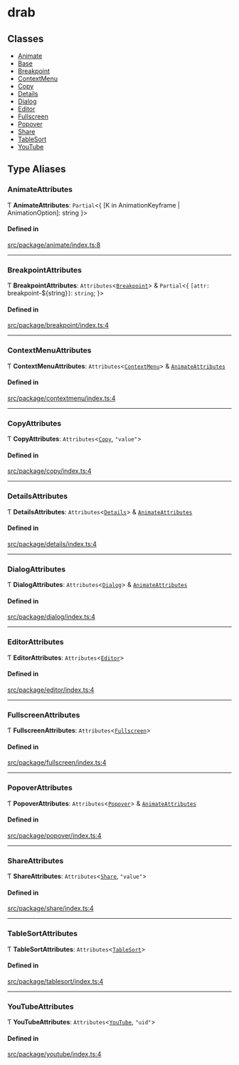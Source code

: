 # drab

## Classes

- [Animate](/docs/classes/Animate.md)
- [Base](/docs/classes/Base.md)
- [Breakpoint](/docs/classes/Breakpoint.md)
- [ContextMenu](/docs/classes/ContextMenu.md)
- [Copy](/docs/classes/Copy.md)
- [Details](/docs/classes/Details.md)
- [Dialog](/docs/classes/Dialog.md)
- [Editor](/docs/classes/Editor.md)
- [Fullscreen](/docs/classes/Fullscreen.md)
- [Popover](/docs/classes/Popover.md)
- [Share](/docs/classes/Share.md)
- [TableSort](/docs/classes/TableSort.md)
- [YouTube](/docs/classes/YouTube.md)

## Type Aliases

### AnimateAttributes

Ƭ **AnimateAttributes**: `Partial`\<\{ [K in AnimationKeyframe \| AnimationOption]: string }\>

#### Defined in

[src/package/animate/index.ts:8](https://github.com/rossrobino/components/blob/167cd91/src/package/animate/index.ts#L8)

---

### BreakpointAttributes

Ƭ **BreakpointAttributes**: `Attributes`\<[`Breakpoint`](/docs/classes/Breakpoint.md)\> & `Partial`\<\{ `[attr: `breakpoint-${string}`]`: `string`; }\>

#### Defined in

[src/package/breakpoint/index.ts:4](https://github.com/rossrobino/components/blob/167cd91/src/package/breakpoint/index.ts#L4)

---

### ContextMenuAttributes

Ƭ **ContextMenuAttributes**: `Attributes`\<[`ContextMenu`](/docs/classes/ContextMenu.md)\> & [`AnimateAttributes`](/docs/modules.md#animateattributes)

#### Defined in

[src/package/contextmenu/index.ts:4](https://github.com/rossrobino/components/blob/167cd91/src/package/contextmenu/index.ts#L4)

---

### CopyAttributes

Ƭ **CopyAttributes**: `Attributes`\<[`Copy`](/docs/classes/Copy.md), `"value"`\>

#### Defined in

[src/package/copy/index.ts:4](https://github.com/rossrobino/components/blob/167cd91/src/package/copy/index.ts#L4)

---

### DetailsAttributes

Ƭ **DetailsAttributes**: `Attributes`\<[`Details`](/docs/classes/Details.md)\> & [`AnimateAttributes`](/docs/modules.md#animateattributes)

#### Defined in

[src/package/details/index.ts:4](https://github.com/rossrobino/components/blob/167cd91/src/package/details/index.ts#L4)

---

### DialogAttributes

Ƭ **DialogAttributes**: `Attributes`\<[`Dialog`](/docs/classes/Dialog.md)\> & [`AnimateAttributes`](/docs/modules.md#animateattributes)

#### Defined in

[src/package/dialog/index.ts:4](https://github.com/rossrobino/components/blob/167cd91/src/package/dialog/index.ts#L4)

---

### EditorAttributes

Ƭ **EditorAttributes**: `Attributes`\<[`Editor`](/docs/classes/Editor.md)\>

#### Defined in

[src/package/editor/index.ts:4](https://github.com/rossrobino/components/blob/167cd91/src/package/editor/index.ts#L4)

---

### FullscreenAttributes

Ƭ **FullscreenAttributes**: `Attributes`\<[`Fullscreen`](/docs/classes/Fullscreen.md)\>

#### Defined in

[src/package/fullscreen/index.ts:4](https://github.com/rossrobino/components/blob/167cd91/src/package/fullscreen/index.ts#L4)

---

### PopoverAttributes

Ƭ **PopoverAttributes**: `Attributes`\<[`Popover`](/docs/classes/Popover.md)\> & [`AnimateAttributes`](/docs/modules.md#animateattributes)

#### Defined in

[src/package/popover/index.ts:4](https://github.com/rossrobino/components/blob/167cd91/src/package/popover/index.ts#L4)

---

### ShareAttributes

Ƭ **ShareAttributes**: `Attributes`\<[`Share`](/docs/classes/Share.md), `"value"`\>

#### Defined in

[src/package/share/index.ts:4](https://github.com/rossrobino/components/blob/167cd91/src/package/share/index.ts#L4)

---

### TableSortAttributes

Ƭ **TableSortAttributes**: `Attributes`\<[`TableSort`](/docs/classes/TableSort.md)\>

#### Defined in

[src/package/tablesort/index.ts:4](https://github.com/rossrobino/components/blob/167cd91/src/package/tablesort/index.ts#L4)

---

### YouTubeAttributes

Ƭ **YouTubeAttributes**: `Attributes`\<[`YouTube`](/docs/classes/YouTube.md), `"uid"`\>

#### Defined in

[src/package/youtube/index.ts:4](https://github.com/rossrobino/components/blob/167cd91/src/package/youtube/index.ts#L4)
